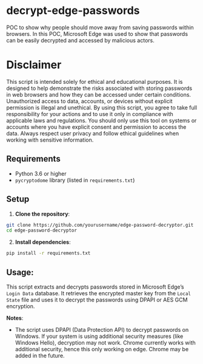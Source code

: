 # decrypt-edge-passwords
POC to show why people should move away from saving passwords within browsers. In this POC, Microsoft Edge was used to show that passwords can be easily decrypted and accessed by malicious actors. 

# Disclaimer
This script is intended solely for ethical and educational purposes. It is designed to help demonstrate the risks associated with storing passwords in web browsers and how they can be accessed under certain conditions. Unauthorized access to data, accounts, or devices without explicit permission is illegal and unethical.
By using this script, you agree to take full responsibility for your actions and to use it only in compliance with applicable laws and regulations. You should only use this tool on systems or accounts where you have explicit consent and permission to access the data. Always respect user privacy and follow ethical guidelines when working with sensitive information.

## Requirements
- Python 3.6 or higher
- `pycryptodome` library (listed in `requirements.txt`)

## Setup

1. **Clone the repository**:

```bash
git clone https://github.com/yourusername/edge-password-decryptor.git
cd edge-password-decryptor
 ```
2. **Install dependencies**:
```bash
pip install -r requirements.txt
```
## Usage:
 This script extracts and decrypts passwords stored in Microsoft Edge’s `Login Data` database. It retrieves the encrypted master key from the `Local State` file and uses it to decrypt the passwords using DPAPI or AES GCM encryption.

**Notes**:
- The script uses DPAPI (Data Protection API) to decrypt passwords on Windows. If your system is using additional security measures (like Windows Hello), decryption may not work. Chrome currently works with additional security, hence this only working on edge. Chrome may be added in the future. 
